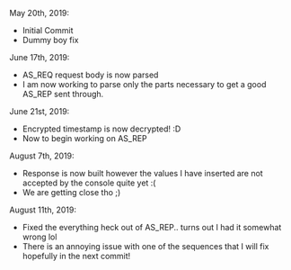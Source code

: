 May 20th, 2019:
  - Initial Commit
  - Dummy boy fix
  
June 17th, 2019:
  - AS_REQ request body is now parsed
  - I am now working to parse only the parts necessary to get a good AS_REP sent through.
  
June 21st, 2019:
  - Encrypted timestamp is now decrypted! :D
  - Now to begin working on AS_REP

August 7th, 2019:
  - Response is now built however the values I have inserted are not accepted by the console quite yet :(
  - We are getting close tho ;)

August 11th, 2019:
  - Fixed the everything heck out of AS_REP.. turns out I had it somewhat wrong lol
  - There is an annoying issue with one of the sequences that I will fix hopefully in the next commit!
